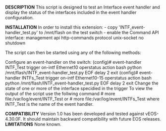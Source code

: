 **DESCRIPTION**
    This script is designed to test an Interface event handler and display
    the status of the interfaces included in the event handler configuration.

**INSTALLATION**
   In order to install this extension:
      - copy 'INTF_event-handler_test.py' to /mnt/flash on the test switch
      - enable the Command API interface:
         management api http-commands
            protocol unix-socket
            no shutdown

   The script can then be started using any of the following methods:

   Configure an event-handler on the switch:
      (config)# event-handler INTF_Test
                  trigger on-intf Ethernet10 operstatus
                  action bash
                     python /mnt/flash/INTF_event-handler_test.py
                     EOF
                  delay 2
               exit
      (config)# event-handler INTFs_Test
                  trigger on-intf Ethernet10-15 operstatus
                  action bash
                     python /mnt/flash/INTF_event-handler_test.py
                     EOF
                  delay 2
               exit
   Change the state of one or more of the interface specidied in the trigger
   To view the output of the script use the follwing command
      # more file:/var/log/event/INTF_Test
      or
      # more file:/var/log/event/INTFs_Test
   where INTF_Test is the name of the event handler.

**COMPATIBILITY**
    Version 1.0 has been developed and tested against vEOS-4.30.0F.
    It should maintain backward compatibility with future EOS releases.
**LIMITATIONS**
    None known.

